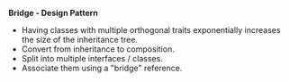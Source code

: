 **Bridge - Design Pattern**

- Having classes with multiple orthogonal traits exponentially increases the size of the inheritance tree.
- Convert from inheritance to composition.
- Split into multiple interfaces / classes.
- Associate them using a "bridge" reference.
